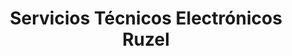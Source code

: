 ---
title: "Servicios Técnicos Electrónicos Ruzel"
url: /jinotega/servicios-tecnicos-electronicos-ruzel/
shop: electrónica
---